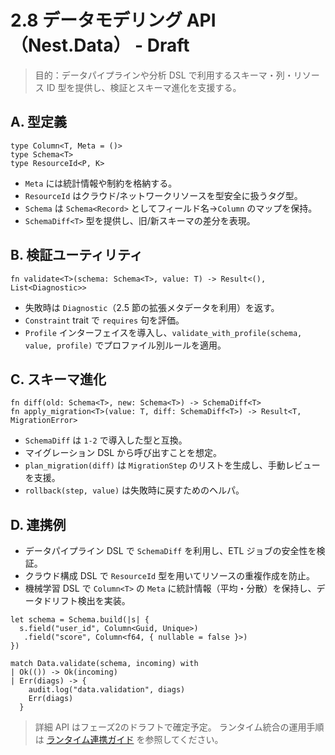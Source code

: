 # 2.8 データモデリング API（Nest.Data） - Draft

> 目的：データパイプラインや分析 DSL で利用するスキーマ・列・リソース ID 型を提供し、検証とスキーマ進化を支援する。

## A. 型定義

```reml
type Column<T, Meta = ()>
type Schema<T>
type ResourceId<P, K>
```

- `Meta` には統計情報や制約を格納する。
- `ResourceId` はクラウド/ネットワークリソースを型安全に扱うタグ型。
- `Schema` は `Schema<Record>` としてフィールド名→`Column` のマップを保持。
- `SchemaDiff<T>` 型を提供し、旧/新スキーマの差分を表現。

## B. 検証ユーティリティ

```reml
fn validate<T>(schema: Schema<T>, value: T) -> Result<(), List<Diagnostic>>
```

- 失敗時は `Diagnostic`（2.5 節の拡張メタデータを利用）を返す。
- `Constraint` trait で `requires` 句を評価。
- `Profile` インターフェイスを導入し、`validate_with_profile(schema, value, profile)` でプロファイル別ルールを適用。

## C. スキーマ進化

```reml
fn diff(old: Schema<T>, new: Schema<T>) -> SchemaDiff<T>
fn apply_migration<T>(value: T, diff: SchemaDiff<T>) -> Result<T, MigrationError>
```

- `SchemaDiff` は `1-2` で導入した型と互換。
- マイグレーション DSL から呼び出すことを想定。
- `plan_migration(diff)` は `MigrationStep` のリストを生成し、手動レビューを支援。
- `rollback(step, value)` は失敗時に戻すためのヘルパ。

## D. 連携例

- データパイプライン DSL で `SchemaDiff` を利用し、ETL ジョブの安全性を検証。
- クラウド構成 DSL で `ResourceId` 型を用いてリソースの重複作成を防止。
- 機械学習 DSL で `Column<T>` の `Meta` に統計情報（平均・分散）を保持し、データドリフト検出を実装。

```reml
let schema = Schema.build(|s| {
  s.field("user_id", Column<Guid, Unique>)
   .field("score", Column<f64, { nullable = false }>)
})

match Data.validate(schema, incoming) with
| Ok(()) -> Ok(incoming)
| Err(diags) -> {
    audit.log("data.validation", diags)
    Err(diags)
  }
```

> 詳細 API はフェーズ2のドラフトで確定予定。
> ランタイム統合の運用手順は [ランタイム連携ガイド](guides/runtime-bridges.md) を参照してください。
